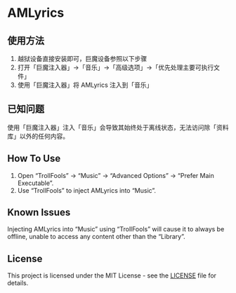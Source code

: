 # AMLyrics

## 使用方法

1. 越狱设备直接安装即可，巨魔设备参照以下步骤
2. 打开「巨魔注入器」→「音乐」→「高级选项」→「优先处理主要可执行文件」
3. 使用「巨魔注入器」将 AMLyrics 注入到「音乐」

## 已知问题

使用「巨魔注入器」注入「音乐」会导致其始终处于离线状态，无法访问除「资料库」以外的任何内容。

## How To Use

1. Open “TrollFools” → “Music” → “Advanced Options” → “Prefer Main Executable”.
2. Use “TrollFools” to inject AMLyrics into “Music”.

## Known Issues

Injecting AMLyrics into “Music” using “TrollFools” will cause it to always be offline, unable to access any content other than the “Library”.

## License

This project is licensed under the MIT License - see the [LICENSE](LICENSE) file for details.
